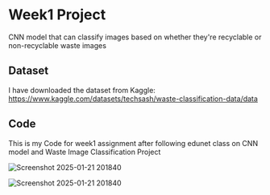 # Week1 Project

CNN model that can classify images based on whether they're recyclable or non-recyclable waste images

## Dataset

I have downloaded the dataset from Kaggle: https://www.kaggle.com/datasets/techsash/waste-classification-data/data

## Code
This is my Code for week1 assignment after following edunet class on CNN model and Waste Image Classification Project

![Screenshot 2025-01-21 201840](https://github.com/user-attachments/assets/bf3c5757-0b58-4e2d-a02f-f786312c5fbb)

![Screenshot 2025-01-21 201840](https://github.com/user-attachments/assets/05d4c237-8d92-463e-b9d6-3a6533315289)

